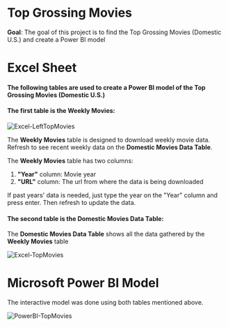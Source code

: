 # Top Grossing Movies
<b>Goal</b>: The goal of this project is to find the Top Grossing Movies (Domestic U.S.) and create a Power BI model


# Excel Sheet 
<h4>The following tables are used to create a Power BI model of the Top Grossing Movies (Domestic U.S.)</h4>

<h4>The first table is the <b>Weekly Movies</b>:</h4>

![Excel-LeftTopMovies](https://user-images.githubusercontent.com/110753469/196090257-d65855c4-2a0f-49da-8cdd-3c4caee72296.PNG)

The <b>Weekly Movies</b> table is designed to download weekly movie data. <br>Refresh to see recent weekly data on the <b>Domestic Movies Data Table</b>.</br>

The <b>Weekly Movies</b> table has two columns: 
<ol>
  <li> <b>"Year"</b> column: Movie year</li>
  <li> <b>"URL"</b> column: The url from where the data is being downloaded</li>
</ol>
If past years' data is needed, just type the year on the "Year" column and press enter. Then refresh to update the data.

<h4>The second table is the <b>Domestic Movies Data Table</b>:</h4>
The <b>Domestic Movies Data Table</b> shows all the data gathered by the <b>Weekly Movies</b> table

![Excel-TopMovies](https://user-images.githubusercontent.com/110753469/196091424-c67de003-17f7-4bff-9a65-8becfc8202a9.PNG)



# Microsoft Power BI Model
The interactive model was done using both tables mentioned above.

![PowerBI-TopMovies](https://user-images.githubusercontent.com/110753469/195773317-1e6220a6-3a3e-47ca-949f-580c491bf184.PNG)

